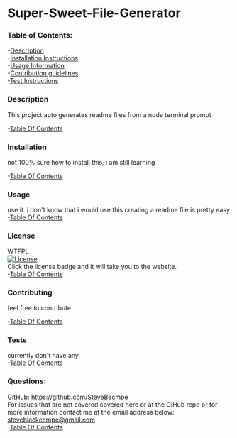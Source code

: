 # Super-Sweet-File-Generator
 
  ### Table of Contents:
  -[Description](###Description)      
  -[Installation Instructions](###Installation)    
  -[Usage Information](###Usage)    
  -[Contribution guidelines](###Contributing)    
  -[Test Instructions](###Tests)
  
  ### Description    
  This project auto generates readme files from a node terminal prompt   
  
  -[Table Of Contents](###Table%20of%20Contents:)  
  
  ### Installation    
  not 100% sure how to install this, i am still learning   
  
  -[Table Of Contents](###Table%20of%20Contents:)  
  
  ### Usage    
  use it. i don't know that i would use this creating a readme file is pretty easy     
  -[Table Of Contents](###Table%20of%20Contents:)  
  
  ### License   
  WTFPL    
  [![License](https://img.shields.io/badge/License-Apache%202.0-blue.svg)](https://opensource.org/licenses/Apache-2.0)   
  Click the license badge and it will take you to the website.       
  -[Table Of Contents](###Table%20of%20Contents:)  
  
  ### Contributing 
  feel free to contribute   
  
  -[Table Of Contents](###Table%20of%20Contents:)  
  
  ### Tests       
  currently don't have any    
  -[Table Of Contents](###Table%20of%20Contents:)  
  
  ### Questions: 
  GitHub: https://github.com/SteveBecmpe     
  For issues that are not covered covered here or at the GiHub repo or for more information contact me at the email address below:   
  steveblackecmpe@gmail.com        
  -[Table Of Contents](###Table%20of%20Contents:)  
